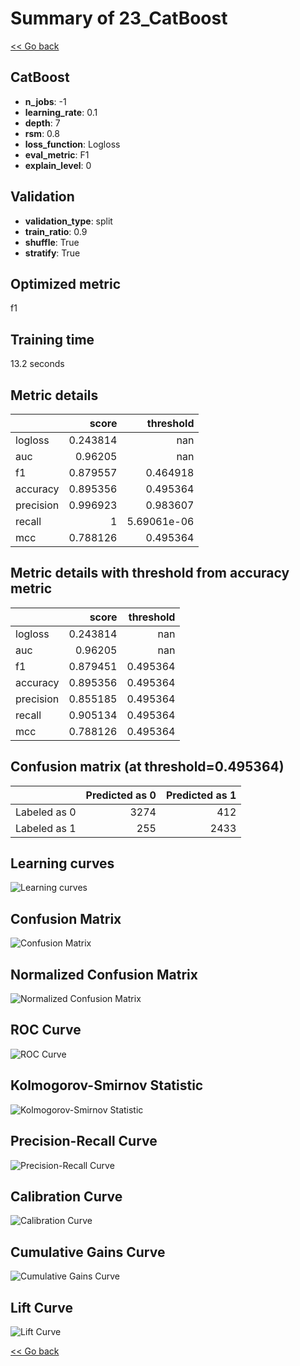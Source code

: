 # Summary of 23_CatBoost

[<< Go back](../README.md)


## CatBoost
- **n_jobs**: -1
- **learning_rate**: 0.1
- **depth**: 7
- **rsm**: 0.8
- **loss_function**: Logloss
- **eval_metric**: F1
- **explain_level**: 0

## Validation
 - **validation_type**: split
 - **train_ratio**: 0.9
 - **shuffle**: True
 - **stratify**: True

## Optimized metric
f1

## Training time

13.2 seconds

## Metric details
|           |    score |     threshold |
|:----------|---------:|--------------:|
| logloss   | 0.243814 | nan           |
| auc       | 0.96205  | nan           |
| f1        | 0.879557 |   0.464918    |
| accuracy  | 0.895356 |   0.495364    |
| precision | 0.996923 |   0.983607    |
| recall    | 1        |   5.69061e-06 |
| mcc       | 0.788126 |   0.495364    |


## Metric details with threshold from accuracy metric
|           |    score |   threshold |
|:----------|---------:|------------:|
| logloss   | 0.243814 |  nan        |
| auc       | 0.96205  |  nan        |
| f1        | 0.879451 |    0.495364 |
| accuracy  | 0.895356 |    0.495364 |
| precision | 0.855185 |    0.495364 |
| recall    | 0.905134 |    0.495364 |
| mcc       | 0.788126 |    0.495364 |


## Confusion matrix (at threshold=0.495364)
|              |   Predicted as 0 |   Predicted as 1 |
|:-------------|-----------------:|-----------------:|
| Labeled as 0 |             3274 |              412 |
| Labeled as 1 |              255 |             2433 |

## Learning curves
![Learning curves](learning_curves.png)
## Confusion Matrix

![Confusion Matrix](confusion_matrix.png)


## Normalized Confusion Matrix

![Normalized Confusion Matrix](confusion_matrix_normalized.png)


## ROC Curve

![ROC Curve](roc_curve.png)


## Kolmogorov-Smirnov Statistic

![Kolmogorov-Smirnov Statistic](ks_statistic.png)


## Precision-Recall Curve

![Precision-Recall Curve](precision_recall_curve.png)


## Calibration Curve

![Calibration Curve](calibration_curve_curve.png)


## Cumulative Gains Curve

![Cumulative Gains Curve](cumulative_gains_curve.png)


## Lift Curve

![Lift Curve](lift_curve.png)



[<< Go back](../README.md)
